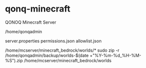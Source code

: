 # qonq-minecraft
QONOQ Minecraft Server

/home/qonqadmin

server.properties
permissions.json
allowlist.json

/home/mcserver/minecraft_bedrock/worlds/*
sudo zip -r /home/qonqadmin/backup/worlds-$(date +"%Y-%m-%d_%H-%M-%S").zip /home/mcserver/minecraft_bedrock/worlds

